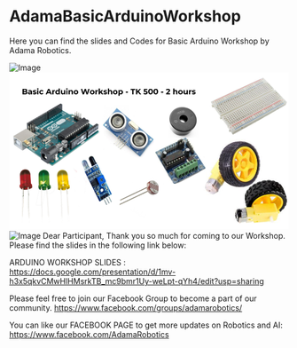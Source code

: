 # AdamaBasicArduinoWorkshop
Here you can find the slides and Codes for Basic Arduino Workshop by Adama Robotics.

![Image](http://https://github.com/mahadi117/AdamaBasicArduinoWorkshop/blob/master/Adama%20Arduino%20Workshop%20Basic%20Promotion.png)
![Screenshot](https://github.com/mahadi117/AdamaBasicArduinoWorkshop/blob/master/Adama%20Arduino%20Workshop%20Basic%20Promotion.png)
![Image](https://cdn.shopify.com/s/files/1/0049/0894/1382/files/Adama_Arduino_Workshop_Basic_Promotion_large.png?v=1541833168)
Dear Participant, 
Thank you so much for coming to our Workshop. Please find the slides in the following link below: 

ARDUINO WORKSHOP SLIDES :
https://docs.google.com/presentation/d/1mv-h3x5qkvCMwHlHMsrkTB_mc9bmr1Uy-weLpt-qYh4/edit?usp=sharing 

Please feel free to join our Facebook Group to become a part of our community. 
https://www.facebook.com/groups/adamarobotics/ 

You can like our FACEBOOK PAGE to get more updates on Robotics and AI:
https://www.facebook.com/AdamaRobotics  
